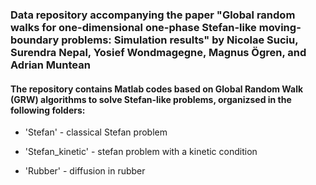 
### Data repository accompanying the paper "Global random walks for one-dimensional one-phase Stefan-like moving-boundary problems: Simulation results" by Nicolae Suciu, Surendra Nepal, Yosief Wondmagegne, Magnus Ögren, and Adrian Muntean

#### The repository contains Matlab codes based on Global Random Walk (GRW) algorithms to solve Stefan-like problems, organizsed in the following folders:

- 'Stefan' - classical Stefan problem

- 'Stefan_kinetic' - stefan problem with a kinetic condition

- 'Rubber' - diffusion in rubber

